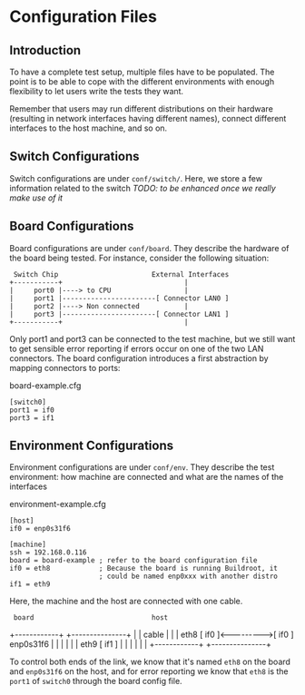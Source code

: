 # Configuration Files

## Introduction

To have a complete test setup, multiple files have to be populated. The point is
to be able to cope with the different environments with enough flexibility to
let users write the tests they want.

Remember that users may run different distributions on their hardware (resulting
in network interfaces having different names), connect different interfaces to
the host machine, and so on.

## Switch Configurations

Switch configurations are under `conf/switch/`. Here, we store a few
information related to the switch
*TODO: to be enhanced once we really make use of it*

## Board Configurations

Board configurations are under `conf/board`. They describe the hardware of the
board being tested. For instance, consider the following situation:

     Switch Chip                       External Interfaces
    +-----------+                              |
    |     port0 |----> to CPU                  |
    |     port1 |-----------------------[ Connector LAN0 ]
    |     port2 |----> Non connected           |
    |     port3 |-----------------------[ Connector LAN1 ]
    +-----------+                              |

Only port1 and port3 can be connected to the test machine, but we still want to
get sensible error reporting if errors occur on one of the two LAN connectors.
The board configuration introduces a first abstraction by mapping connectors to
ports:

board-example.cfg
```
[switch0]
port1 = if0
port3 = if1
```

## Environment Configurations

Environment configurations are under `conf/env`. They describe the test
environment: how machine are connected and what are the names of the interfaces

environment-example.cfg
```
[host]
if0 = enp0s31f6

[machine]
ssh = 192.168.0.116
board = board-example ; refer to the board configuration file
if0 = eth8            ; Because the board is running Buildroot, it
                      ; could be named enp0xxx with another distro
if1 = eth9
```

Here, the machine and the host are connected with one cable.

     board                             host
 +------------+                 +---------------+
 |            |      cable      |               |
 |    eth8 [ if0 ]<--------->[ if0 ] enp0s31f6  |
 |            |                 |               |
 |    eth9 [ if1 ]              |               |
 |            |                 |               |
 +------------+                 +---------------+

To control both ends of the link, we know that it's named `eth8` on the board
and `enp0s31f6` on the host, and for error reporting we know that `eth8` is the
`port1` of `switch0` through the board config file.
